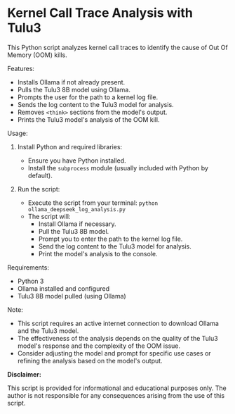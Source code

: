 # Kernel Call Trace Analysis with Tulu3

This Python script analyzes kernel call traces to identify the cause of Out Of Memory (OOM) kills. 

Features:

* Installs Ollama if not already present.
* Pulls the Tulu3 8B model using Ollama.
* Prompts the user for the path to a kernel log file.
* Sends the log content to the Tulu3 model for analysis.
* Removes `<think>` sections from the model's output.
* Prints the Tulu3 model's analysis of the OOM kill.

Usage:

1. Install Python and required libraries:
   - Ensure you have Python installed.
   - Install the `subprocess` module (usually included with Python by default).

2. Run the script:
   - Execute the script from your terminal: `python ollama_deepseek_log_analysis.py`
   - The script will:
      - Install Ollama if necessary.
      - Pull the Tulu3 8B model.
      - Prompt you to enter the path to the kernel log file.
      - Send the log content to the Tulu3 model for analysis.
      - Print the model's analysis to the console.

Requirements:

*   Python 3
*   Ollama installed and configured
*   Tulu3 8B model pulled (using Ollama)

Note:

*   This script requires an active internet connection to download Ollama and the Tulu3 model.
*   The effectiveness of the analysis depends on the quality of the Tulu3 model's response and the complexity of the OOM issue.
*   Consider adjusting the model and prompt for specific use cases or refining the analysis based on the model's output.

**Disclaimer:**

This script is provided for informational and educational purposes only. The author is not responsible for any consequences arising from the use of this script. 

